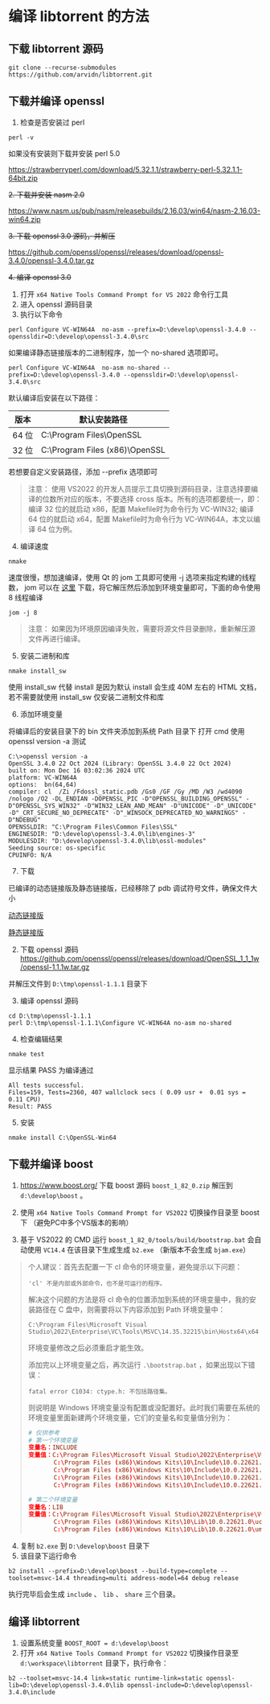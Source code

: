 # 编译 libtorrent 的方法

## 下载 libtorrent 源码

```
git clone --recurse-submodules https://github.com/arvidn/libtorrent.git
```

## 下载并编译 openssl

1. 检查是否安装过 perl

```
perl -v
```

如果没有安装则下载并安装 perl 5.0

https://strawberryperl.com/download/5.32.1.1/strawberry-perl-5.32.1.1-64bit.zip

~~2. 下载并安装 nasm 2.0~~

https://www.nasm.us/pub/nasm/releasebuilds/2.16.03/win64/nasm-2.16.03-win64.zip

~~3. 下载 openssl 3.0 源码，并解压~~

https://github.com/openssl/openssl/releases/download/openssl-3.4.0/openssl-3.4.0.tar.gz

~~4. 编译 openssl 3.0~~

  1. 打开 `x64 Native Tools Command Prompt for VS 2022` 命令行工具
  2. 进入 openssl 源码目录
  3. 执行以下命令
    
  ```
  perl Configure VC-WIN64A  no-asm --prefix=D:\develop\openssl-3.4.0 --openssldir=D:\develop\openssl-3.4.0\src
  ```

  如果编译静态链接版本的二进制程序，加一个 no-shared 选项即可。

  ```
  perl Configure VC-WIN64A  no-asm no-shared --prefix=D:\develop\openssl-3.4.0 --openssldir=D:\develop\openssl-3.4.0\src
  ```

  默认编译后安装在以下路径：

  | 版本 | 默认安装路径 |
  | ---- | ----------  |
  | 64 位 | C:\Program Files\OpenSSL |
  | 32 位 | C:\Program Files (x86)\OpenSSL |

  若想要自定义安装路径，添加 --prefix 选项即可

  > 注意：
  >  使用 VS2022 的开发人员提示工具切换到源码目录，注意选择要编译的位数所对应的版本，不要选择 cross 版本。所有的选项都要统一，即：编译 32 位的就启动 x86，配置 Makefile时为命令行为 VC-WIN32; 编译 64 位的就启动 x64，配置 Makefile时为命令行为 VC-WIN64A，本文以编译 64 位为例。


  4. 编译速度

  ```
  nmake
  ```

  速度很慢，想加速编译，使用 Qt 的 jom 工具即可使用 -j 选项来指定构建的线程数， jom 可以在 [这里](https://download.qt.io/official_releases/jom/) 下载，将它解压然后添加到环境变量即可，下面的命令使用 8 线程编译

  ```
  jom -j 8
  ```

  > 注意：
  > 如果因为环境原因编译失败，需要将源文件目录删除，重新解压源文件再进行编译。

  5. 安装二进制和库

  ```
  nmake install_sw
  ```

  使用 install_sw 代替 install 是因为默认 install 会生成 40M 左右的 HTML 文档，若不需要就使用 install_sw 仅安装二进制文件和库

  6. 添加环境变量
  
  将编译后的安装目录下的 bin 文件夹添加到系统 Path 目录下 打开 cmd 使用 openssl version -a 测试

  ```
  C:\>openssl version -a
  OpenSSL 3.4.0 22 Oct 2024 (Library: OpenSSL 3.4.0 22 Oct 2024)
  built on: Mon Dec 16 03:02:36 2024 UTC
  platform: VC-WIN64A
  options:  bn(64,64)
  compiler: cl  /Zi /Fdossl_static.pdb /Gs0 /GF /Gy /MD /W3 /wd4090 /nologo /O2 -DL_ENDIAN -DOPENSSL_PIC -D"OPENSSL_BUILDING_OPENSSL" -D"OPENSSL_SYS_WIN32" -D"WIN32_LEAN_AND_MEAN" -D"UNICODE" -D"_UNICODE" -D"_CRT_SECURE_NO_DEPRECATE" -D"_WINSOCK_DEPRECATED_NO_WARNINGS" -D"NDEBUG"
  OPENSSLDIR: "C:\Program Files\Common Files\SSL"
  ENGINESDIR: "D:\develop\openssl-3.4.0\lib\engines-3"
  MODULESDIR: "D:\develop\openssl-3.4.0\lib\ossl-modules"
  Seeding source: os-specific
  CPUINFO: N/A
  ```

  7. 下载

  已编译的动态链接版及静态链接版，已经移除了 pdb 调试符号文件，确保文件大小

  [动态链接版](https://cdn.taurusxin.com/softwares/openssl/openssl-3.1.3-windows-amd64-dynamic.zip)

  [静态链接版](https://cdn.taurusxin.com/softwares/openssl/openssl-3.1.3-windows-amd64-static.zip)

2. 下载 openssl 源码
https://github.com/openssl/openssl/releases/download/OpenSSL_1_1_1w/openssl-1.1.1w.tar.gz

并解压文件到 `D:\tmp\openssl-1.1.1` 目录下

3. 编译 openssl 源码

```
cd D:\tmp\openssl-1.1.1
perl D:\tmp\openssl-1.1.1\Configure VC-WIN64A no-asm no-shared
```

4. 检查编辑结果

```
nmake test
```

显示结果 PASS 为编译通过

```
All tests successful.
Files=159, Tests=2360, 407 wallclock secs ( 0.09 usr +  0.01 sys =  0.11 CPU)
Result: PASS
```

5. 安装

```
nmake install C:\OpenSSL-Win64
```




## 下载并编译 boost

1. https://www.boost.org/ 下载 boost 源码 `boost_1_82_0.zip` 解压到 `d:\develop\boost` 。

2. 使用  `x64 Native Tools Command Prompt for VS2022` 切换操作目录至 boost 下 （避免PC中多个VS版本的影响）
3. 基于 VS2022 的 CMD 运行 `boost_1_82_0/tools/build/bootstrap.bat` 会自动使用 `VC14.4` 在该目录下生成生成 `b2.exe` （新版本不会生成 `bjam.exe`）

> 个人建议：首先去配置一下 cl 命令的环境变量，避免提示以下问题：
> ```
> 'cl' 不是内部或外部命令，也不是可运行的程序。
> ```
> 解决这个问题的方法是将 cl 命令的位置添加到系统的环境变量中，我的安装路径在 C 盘中，则需要将以下内容添加到 Path 环境变量中：
> ```
> C:\Program Files\Microsoft Visual Studio\2022\Enterprise\VC\Tools\MSVC\14.35.32215\bin\Hostx64\x64
> ```
> 环境变量修改之后必须重启才能生效。
> 
> 添加完以上环境变量之后，再次运行 `.\bootstrap.bat` ，如果出现以下错误：
> ```
> fatal error C1034: ctype.h: 不包括路径集。
> ```
> 则说明是 Windows 环境变量没有配置或没配置好。此时我们需要在系统的环境变量里面新建两个环境变量，它们的变量名和变量值分别为：
> ```toml
> # 仅供参考
> # 第一个环境变量
> 变量名：INCLUDE
> 变量值：C:\Program Files\Microsoft Visual Studio\2022\Enterprise\VC\Tools\MSVC\14.35.32215\include
>        C:\Program Files (x86)\Windows Kits\10\Include\10.0.22621.0\shared
>        C:\Program Files (x86)\Windows Kits\10\Include\10.0.22621.0\ucrt
>        C:\Program Files (x86)\Windows Kits\10\Include\10.0.22621.0\um
>        C:\Program Files (x86)\Windows Kits\10\Include\10.0.22621.0\winrt
> 
> # 第二个环境变量
> 变量名：LIB
> 变量值：C:\Program Files\Microsoft Visual Studio\2022\Enterprise\VC\Tools\MSVC\14.35.32215\lib\x64
>        C:\Program Files (x86)\Windows Kits\10\Lib\10.0.22621.0\ucrt\x64
>        C:\Program Files (x86)\Windows Kits\10\Lib\10.0.22621.0\um\x64
> ```

4. 复制 `b2.exe` 到 `D:\develop\boost` 目录下
5. 该目录下运行命令

```
b2 install --prefix=D:\develop\boost --build-type=complete --toolset=msvc-14.4 threading=multi address-model=64 debug release
```

执行完毕后会生成 `include` 、 `lib` 、 `share` 三个目录。

## 编译 libtorrent

1. 设置系统变量 `BOOST_ROOT = d:\develop\boost`
2. 打开 `x64 Native Tools Command Prompt for VS2022` 切换操作目录至 `d:\workspace\libtorrent` 目录下，执行命令：

```
b2 --toolset=msvc-14.4 link=static runtime-link=static openssl-lib=D:\develop\openssl-3.4.0\lib openssl-include=D:\develop\openssl-3.4.0\include
```


